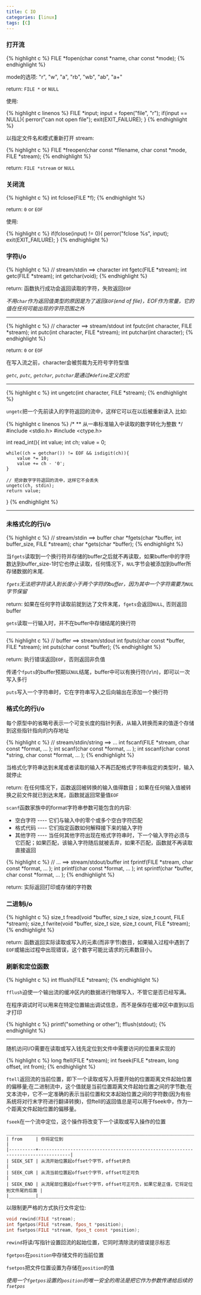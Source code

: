 ```yaml
---
title: C IO 
categories: [linux]
tags: [C]
---
```


### 打开流

{% highlight c %}
FILE *fopen(char const *name, char const *mode);
{% endhighlight %}

mode的选项:  "r", "w", "a", "rb", "wb", "ab", "a+"

return: `FILE *` or `NULL`

使用:

{% highlight c linenos %}
FILE *input;
input = fopen("file", "r");
if(input == NULL){
    perror("can not open file");
    exit(EXIT_FAILURE);
}
{% endhighlight %}

以指定文件名和模式重新打开 stream:

{% highlight c %}
FILE *freopen(char const *filename, char const *mode, FILE *stream);
{% endhighlight %}

return: `FILE *stream` or `NULL`

### 关闭流

{% highlight c %}
int fclose(FILE *f);
{% endhighlight %}

return: `0` or `EOF`

使用:

{% highlight c %}
if(fclose(input) != 0){
    perror("fclose %s", input);
    exit(EXIT_FAILURE);
}
{% endhighlight %}

### 字符i/o

{% highlight c %}
// stream/stdin ==> character
int fgetc(FILE *stream);
int getc(FILE *stream);
int getchar(void);
{% endhighlight %}

return: 函数执行成功会返回读取的字符，失败返回`EOF`

*不用`char`作为返回值类型的原因是为了返回`EOF`(end of file)，EOF作为常量，它的值在任何可能出现的字符范围之外*

---

{% highlight c %}
// character ==> stream/stdout
int fputc(int character, FILE *stream);
int putc(int character, FILE *stream);
int putchar(int character);
{% endhighlight %}

return: `0` or `EOF` 

在写入流之前，character会被剪裁为无符号字符型值

*`getc`, `putc`, `getchar`, `putchar`是通过`#define`定义的宏*

---

{% highlight c %}
int ungetc(int character, FILE *stream);
{% endhighlight %}

`ungetc`把一个先前读入的字符返回的流中，这样它可以在以后被重新读入  比如:

{% highlight c linenos %}
/*
** 从一串标准输入中读取的数字转化为整数
*/
#include <stdio.h>
#include <ctype.h>

int read_int(){
    int value;
    int ch;
    value = 0;

    while((ch = getchar()) != EOF && isdigit(ch)){
        value *= 10;
        value += ch - '0';
    }

    // 把非数字字符退回的流中，这样它不会丢失
    ungetc(ch, stdin);
    return value;
}
{% endhighlight %}

---

### 未格式化的行i/o

{% highlight c %}
// stream/stdin ==> buffer
char *fgets(char *buffer, int buffer_size, FILE *stream);
char *gets(char *buffer);
{% endhighlight %}

当`fgets`读取到一个换行符并存储的buffer之后就不再读取，如果buffer中的字符数达到buffer_size-1时它也停止读取，任何情况下，`NUL`字节会被添加到buffer所存储数据的末尾.

*`fgets`无法把字符读入到长度小于两个字符的buffer，因为其中一个字符需要为`NUL`字节保留* 

return: 如果在任何字符读取前就到达了文件末尾，`fgets`会返回`NULL`, 否则返回buffer

`gets`读取一行输入时，并不在buffer中存储结尾的换行符

---

{% highlight c %}
// buffer ==> stream/stdout
int fputs(char const *buffer, FILE *stream);
int puts(char const *buffer);
{% endhighlight %}

return: 执行错误返回`EOF`，否则返回非负值 

传递个`fputs`的buffer预期以`NUL`结尾，buffer中可以有换行符(\r\n)，即可以一次写入多行

`puts`写入一个字符串时，它在字符串写入之后向输出在添加一个换行符

### 格式化的行i/o

每个原型中的省略号表示一个可变长度的指针列表，从输入转换而来的值逐个存储到这些指针指向的内存地址

{% highlight c %}
// stream/stdin/string ==> ...
int fscanf(FILE *stream, char const *format, ... );
int scanf(char const *format, ... );
int sscanf(char const *string, char const *format, ... );
{% endhighlight %}

当格式化字符串达到末尾或者读取的输入不再匹配格式字符串指定的类型时，输入就停止

return: 在任何情况下，函数返回被转换的输入值得数目；如果在任何输入值被转换之前文件就已到达末尾，函数就返回常量值`EOF`

`scanf`函数家族中的format字符串参数可能包含的内容:

- 空白字符 ---- 它们与输入中的零个或多个空白字符匹配
- 格式代码 ---- 它们指定函数如何解释接下来的输入字符
- 其他字符 ---- 当任何其他字符出现在格式字符串时，下一个输入字符必须与它匹配；如果匹配，该输入字符随后就被丢弃，如果不匹配，函数就不再读取直接返回

{% highlight c %}
// ... ==> stream/stdout/buffer
int fprintf(FILE *stream, char const *format, ... );
int printf(char const *format, ... );
int sprintf(char *buffer, char const *format, ... );
{% endhighlight %}

return: 实际返回打印或存储的字符数

### 二进制i/o

{% highlight c %}
size_t fread(void *buffer, size_t size, size_t count, FILE *stream);
size_t fwrite(void *buffer, size_t size, size_t count, FILE *stream);
{% endhighlight %}

return: 函数返回实际读取或写入的元素(而非字节)数目，如果输入过程中遇到了`EOF`或输出过程中出现错误，这个数字可能比请求的元素数目小。

### 刷新和定位函数

{% highlight c %}
int fflush(FILE *stream);
{% endhighlight %}

`fflush`迫使一个输出流的缓冲区内的数据进行物理写入，不管它是否已经写满。

在程序调试时可以用来在特定位置输出调试信息，而不是保存在缓冲区中直到以后才打印

{% highlight c %}
printf("something or other");
fflush(stdout);
{% endhighlight %}

---

随机访问I/O需要在读取或写入钱先定位到文件中需要访问的位置来实现的

{% highlight c %}
long ftell(FILE *stream);
int fseek(FILE *stream, long offset, int from);
{% endhighlight %}

`ftell`返回流的当前位置，即下一个读取或写入将要开始的位置距离文件起始位置的偏移量;在二进制流中，这个值就是当前位置距离文件起始位置之间的字节数;在文本流中，它不一定准确的表示当前位置和文本起始位置之间的字符数(因为有些系统将对行末字符进行翻译转换)，但ftell的返回值总是可以用于fseek中，作为一个距离文件起始位置的偏移量。

`fseek`在一个流中定位，这个操作将改变下一个读取或写入操作的位置

    _______________________________________________________________________________________________
    | from     | 你将定位到                                                                       |
    |----------+----------------------------------------------------------------------------------|
    | SEEK_SET | 从流开始位置起offset个字节，offset非负                                           |
    | SEEK_CUR | 从流当前位置起offset个字节，offset可正可负                                       |
    | SEEK_END | 从流尾部位置起offset个字节，offset可正可负，如果它是正值，它将定位到文件尾的后面 |
    |__________|__________________________________________________________________________________|

以限制更严格的方式执行文件定位:

``` c
void rewind(FILE *stream);
int fgetpos(FILE *stream, fpos_t *position);
int fsetpos(FILE *stream, fpos_t const *position);
```
`rewind`将读/写指针设置回流的起始位置，它同时清除流的错误提示标志

`fgetpos`在`position`中存储文件的当前位置

`fsetpos`把文件位置设置为存储在`position`的值

*使用一个`fgetpos`设置的`position`的唯一安全的用法是把它作为参数传递给后续的`fsetpos`*
